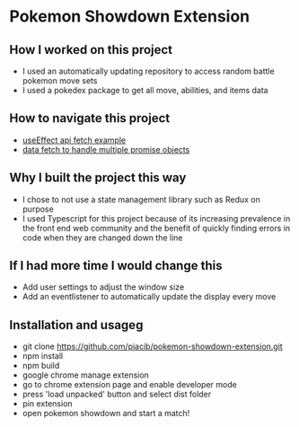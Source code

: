 # Pokemon Showdown Extension

## How I worked on this project

- I used an automatically updating repository to access random battle pokemon move sets
- I used a pokedex package to get all move, abilities, and items data

## How to navigate this project

- [useEffect api fetch example](src/components/PokemonDataDisplay/RandomBattlePokemonDisplay.tsx#L50)
- [data fetch to handle multiple promise objects](src/chrome/getMoveData.ts)

## Why I built the project this way

- I chose to not use a state management library such as Redux on purpose
- I used Typescript for this project because of its increasing prevalence in the front end web community and the benefit of quickly finding errors in code when they are changed down the line

## If I had more time I would change this

- Add user settings to adjust the window size
- Add an eventlistener to automatically update the display every move

## Installation and usageg

- git clone https://github.com/piacib/pokemon-showdown-extension.git
- npm install
- npm build
- google chrome manage extension
- go to chrome extension page and enable developer mode
- press 'load unpacked' button and select dist folder
- pin extension
- open pokemon showdown and start a match!
